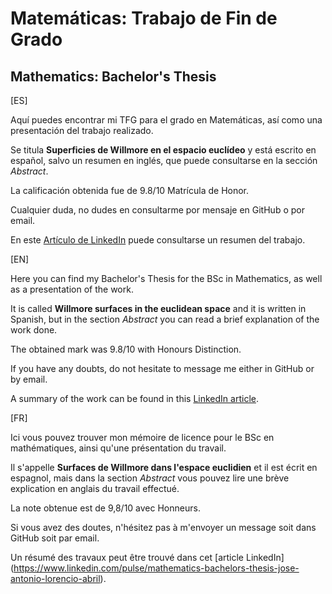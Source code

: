# Matemáticas: Trabajo de Fin de Grado
## Mathematics: Bachelor's Thesis

[ES]

Aquí puedes encontrar mi TFG para el grado en Matemáticas, así como una presentación del trabajo realizado.

Se titula **Superficies de Willmore en el espacio euclídeo** y está escrito en español, salvo un resumen en inglés, que puede consultarse en la sección *Abstract*.

La calificación obtenida fue de 9.8/10 Matrícula de Honor.

Cualquier duda, no dudes en consultarme por mensaje en GitHub o por email.

En este [Artículo de LinkedIn](https://www.linkedin.com/pulse/mathematics-bachelors-thesis-jose-antonio-lorencio-abril) puede consultarse un resumen del trabajo.

[EN]

Here you can find my Bachelor's Thesis for the BSc in Mathematics, as well as a presentation of the work.

It is called **Willmore surfaces in the euclidean space** and it is written in Spanish, but in the section *Abstract* you can read a brief explanation of the work done.

The obtained mark was 9.8/10 with Honours Distinction.

If you have any doubts, do not hesitate to message me either in GitHub or by email.

A summary of the work can be found in this [LinkedIn article](https://www.linkedin.com/pulse/mathematics-bachelors-thesis-jose-antonio-lorencio-abril).

[FR]

Ici vous pouvez trouver mon mémoire de licence pour le BSc en mathématiques, ainsi qu'une présentation du travail.

Il s'appelle **Surfaces de Willmore dans l'espace euclidien** et il est écrit en espagnol, mais dans la section *Abstract* vous pouvez lire une brève explication en anglais du travail effectué.

La note obtenue est de 9,8/10 avec Honneurs.

Si vous avez des doutes, n'hésitez pas à m'envoyer un message soit dans GitHub soit par email.

Un résumé des travaux peut être trouvé dans cet [article LinkedIn] (https://www.linkedin.com/pulse/mathematics-bachelors-thesis-jose-antonio-lorencio-abril).
